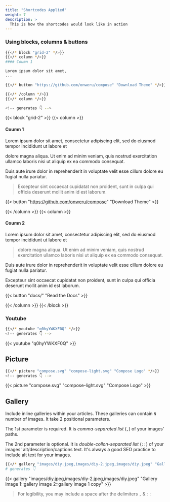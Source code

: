 ```yaml
---
title: "Shortcodes Applied"
weight: 7
description: >
  This is how the shortcodes would look like in action
---
```


### Using blocks, columns & buttons

```sh
{{</* block "grid-2" */>}}
{{</* column */>}}
#### Coumn 1 

Lorem ipsum dolor sit amet, 
...

{{</* button "https://github.com/onweru/compose" "Download Theme" */>}}

{{</* /column */>}}
{{</* column */>}}

<!-- generates 👇 -->
```

{{< block "grid-2" >}}
{{< column >}}
#### Coumn 1 

Lorem ipsum dolor sit amet, consectetur adipiscing elit, sed do eiusmod tempor incididunt ut labore et 

dolore magna aliqua. Ut enim ad minim veniam, quis nostrud exercitation ullamco laboris nisi ut aliquip ex ea commodo consequat. 

Duis aute irure dolor in reprehenderit in voluptate velit esse cillum dolore eu fugiat nulla pariatur.

> Excepteur sint occaecat cupidatat non proident, sunt in culpa qui officia deserunt mollit anim id est laborum.

{{< button "https://github.com/onweru/compose" "Download Theme" >}}

{{< /column >}}
{{< column >}}
#### Coumn 2


Lorem ipsum dolor sit amet, consectetur adipiscing elit, sed do eiusmod tempor incididunt ut labore et 

> dolore magna aliqua. Ut enim ad minim veniam, quis nostrud exercitation ullamco laboris nisi ut aliquip ex ea commodo consequat. 

Duis aute irure dolor in reprehenderit in voluptate velit esse cillum dolore eu fugiat nulla pariatur.

Excepteur sint occaecat cupidatat non proident, sunt in culpa qui officia deserunt mollit anim id est laborum.

{{< button "docs/" "Read the Docs" >}}

{{< /column >}}
{{< /block >}}

### Youtube

```sh
{{</* youtube "q0hyYWKXF0Q" */>}}
<!-- generates 👇 -->
```

{{< youtube "q0hyYWKXF0Q" >}}

## Picture

```sh
{{</* picture "compose.svg" "compose-light.svg" "Compose Logo" */>}} 
<!-- generates 👇 -->
```

{{< picture "compose.svg" "compose-light.svg" "Compose Logo" >}}

## Gallery

Include inline galleries within your articles. These galleries can contain `N` number of images. It take 2 positional parameters. 

The 1st parameter is required. It is _comma-separated list_ (`,`) of your images' paths.

The 2nd parameter is optional. It is _double-collon-separated list_ (`::`) of your images' alt/description/captions text. It's always a good SEO practice to include alt text for your images.

```sh
{{</* gallery "images/diy.jpeg,images/diy-2.jpeg,images/diy.jpeg" "Gallery Image 1::gallery image 2::gallery image 1 copy" */>}}
# generates 👇
```

{{< gallery "images/diy.jpeg,images/diy-2.jpeg,images/diy.jpeg" "Gallery Image 1::gallery image 2::gallery image 1 copy" >}}

> For legibility, you may include a space after the delimiters `,` & `::`
